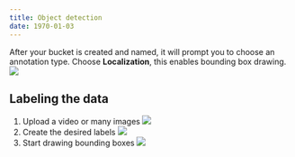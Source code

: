```yaml
---
title: Object detection
date: 1970-01-03
---
```


After your bucket is created and named, it will prompt you to choose an annotation type. Choose **Localization**, this enables bounding box drawing.
![](/assets/images/6a.CA_set-type.png)


## Labeling the data
1. Upload a video or many images
![](/assets/images/7a.CA_blank-canvas.png)
2. Create the desired labels
![](/assets/images/9a.CA_create-label.png)
3. Start drawing bounding boxes
![](/assets/images/10.CA_labeled.png)